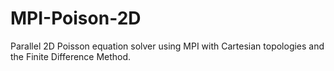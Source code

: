 # MPI-Poison-2D
Parallel 2D Poisson equation solver using MPI with Cartesian topologies and the Finite Difference Method.
